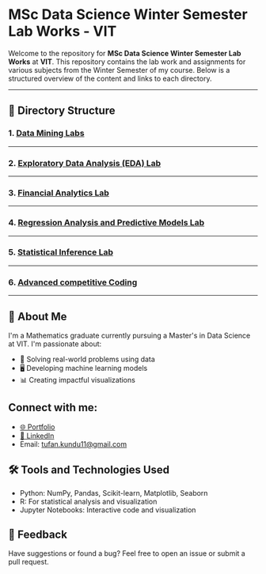 # MSc Data Science Winter Semester Lab Works - VIT

Welcome to the repository for **MSc Data Science Winter Semester Lab Works** at **VIT**. This repository contains the lab work and assignments for various subjects from the Winter Semester of my course. Below is a structured overview of the content and links to each directory.

---

## 📁 Directory Structure

### 1.  [Data Mining Labs](./Data_mining_lab)

---
### 2.  [Exploratory Data Analysis (EDA) Lab](./EDA_lab)

---
### 3.  [Financial Analytics Lab](./Financial_Analytics_lab)

---
### 4.  [Regression Analysis and Predictive Models Lab](./Regression_analysis_predictive_models_lab)

---
### 5.  [Statistical Inference Lab](./Statistical_Inference_Lab)

---
### 6.  [Advanced competitive Coding](./Advanced_competitive_coding)

---

## 📝 About Me
I'm a Mathematics graduate currently pursuing a Master's in Data Science at VIT. I'm passionate about:
- 🧠 Solving real-world problems using data
- 🖥️ Developing machine learning models
- 📊 Creating impactful visualizations

## Connect with me:
- <a href="https://kindo-tk.github.io/tk.github.io/" target="_blank">🌐 Portfolio</a>
- <a href="https://www.linkedin.com/in/tufan-kundu-577945221/" target="_blank">💼 LinkedIn</a>
- Email: tufan.kundu11@gmail.com


## 🛠️ Tools and Technologies Used
- Python: NumPy, Pandas, Scikit-learn, Matplotlib, Seaborn
- R: For statistical analysis and visualization
- Jupyter Notebooks: Interactive code and visualization


## 📢 Feedback
Have suggestions or found a bug? Feel free to open an issue or submit a pull request.

